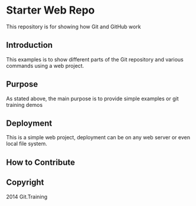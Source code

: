 # Starter Web Repo

This repository is for showing how Git and GitHub work

## Introduction
This examples is to show different parts of the Git repository and various commands using a web project.

## Purpose
As stated above, the main purpose is to provide simple examples or git training demos

## Deployment

This is a simple web project, deployment can be on any web server or even local file system.

## How to Contribute

## Copyright 
2014 Git.Training